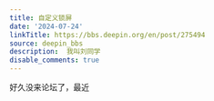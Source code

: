 ```yaml
---
title: 自定义锁屏
date: '2024-07-24'
linkTitle: https://bbs.deepin.org/en/post/275494
source: deepin_bbs
description:  我叫刘同学 
disable_comments: true
---
```

好久没来论坛了，最近
